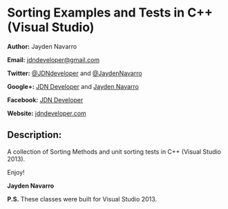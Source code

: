 Sorting Examples and Tests in C++ (Visual Studio)
=============

**Author:** Jayden Navarro

**Email:** jdndeveloper@gmail.com

**Twitter:** [@JDNdeveloper](https://twitter.com/JDNdeveloper) and [@JaydenNavarro](https://twitter.com/JaydenNavarro)

**Google+:** [JDN Developer](https://plus.google.com/u/0/+Jdndeveloper/posts) and [Jayden Navarro](https://plus.google.com/u/0/+JaydenNavarro/posts)

**Facebook:** [JDN Developer](https://www.facebook.com/jdndeveloper)

**Website:** [jdndeveloper.com](http://www.jdndeveloper.com/)

## Description:
A collection of Sorting Methods and unit sorting tests in C++ (Visual Studio 2013).

Enjoy!

**Jayden Navarro**

**P.S.** These classes were built for Visual Studio 2013.
